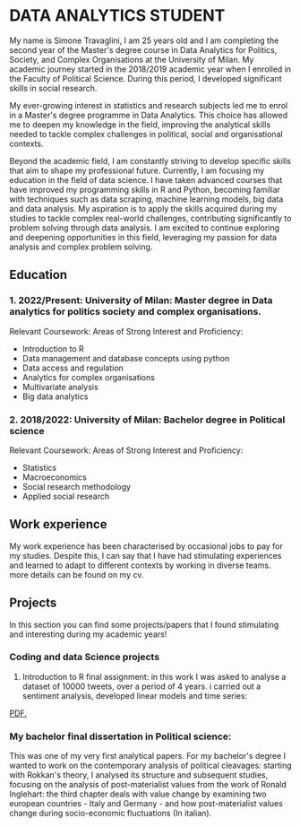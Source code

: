 # DATA ANALYTICS STUDENT

My name is Simone Travaglini, I am 25 years old and I am completing the second year of the Master's degree course in Data Analytics for Politics, Society, and Complex Organisations at the University of Milan. 
My academic journey started in the 2018/2019 academic year when I enrolled in the Faculty of Political Science. During this period, I developed significant skills in social research.

My ever-growing interest in statistics and research subjects led me to enrol in a Master's degree programme in Data Analytics. This choice has allowed me to deepen my knowledge in the field, improving the analytical skills needed to tackle complex challenges in political, social and organisational contexts.

Beyond the academic field, I am constantly striving to develop specific skills that aim to shape my professional future. Currently, I am focusing my education in the field of data science. I have taken advanced courses that have improved my programming skills in R and Python, becoming familiar with techniques such as data scraping, machine learning models, big data and data analysis.
My aspiration is to apply the skills acquired during my studies to tackle complex real-world challenges, contributing significantly to problem solving through data analysis. I am excited to continue exploring and deepening opportunities in this field, leveraging my passion for data analysis and complex problem solving.

## Education
### 1. 2022/Present: University of Milan: Master degree in Data analytics for politics society and complex organisations.
Relevant Coursework: Areas of Strong Interest and Proficiency:
- Introduction to R
- Data management and database concepts using python
- Data access and regulation
- Analytics for complex organisations
- Multivariate analysis
- Big data analytics
  
### 2. 2018/2022: University of Milan: Bachelor degree in Political science
Relevant Coursework: Areas of Strong Interest and Proficiency:
- Statistics
- Macroeconomics
- Social research methodology
- Applied social research

## Work experience

My work experience has been characterised by occasional jobs to pay for my studies. Despite this, I can say that I have had stimulating experiences and learned to adapt to different contexts by working in diverse teams. more details can be found on my cv.

## Projects
In this section you can find some projects/papers that I found stimulating and interesting during my academic years!

### Coding and data Science projects
1. Introduction to R final assignment: in this work I was asked to analyse a dataset of 10000 tweets, over a period of 4 years. i carried out a sentiment analysis, developed linear models and time series:

<a href="simonetravaglini1.github.io/projects/final_assignment_Travaglini.html" target="_blank">PDF.</a>

### My bachelor final dissertation in Political science:

This was one of my very first analytical papers. For my bachelor's degree I wanted to work on the contemporary analysis of political cleavages: starting with Rokkan's theory, I analysed its structure and subsequent studies, focusing on the analysis of post-materialist values from the work of Ronald Inglehart: the third chapter deals with value change by examining two european countries - Italy and Germany - and how post-materialist values change during socio-economic fluctuations (In italian).


